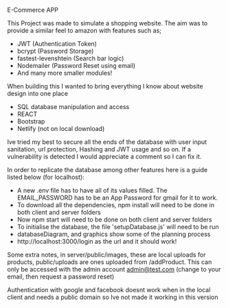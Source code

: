 E-Commerce APP

This Project was made to simulate a shopping website. The aim was to provide a similar feel to amazon with features such as;
- JWT (Authentication Token)
- bcrypt (Password Storage)
- fastest-levenshtein (Search bar logic)
- Nodemailer (Password Reset using email) 
- And many more smaller modules!

When building this I wanted to bring everything I know about website design into one place
- SQL database manipulation and access
- REACT
- Bootstrap
- Netlify (not on local download)

Ive tried my best to secure all the ends of the database with user input sanitation, url protection, Hashing and JWT usage and so on. If a vulnerability is detected I would appreciate a comment so I can fix it.

In order to replicate the database among other features here is a guide listed below (for localhost):
- A new .env file has to have all of its values filled. The EMAIL_PASSWORD has to be an App Password for gmail
for it to work.
- To download all the dependencies, npm install will need to be done in both client and server folders
- Now npm start will need to be done on both client and server folders
- To initialise the database, the file 'setupDatabase.js' will need to be run
- databaseDiagram, and graphics show some of the planning process
- http://localhost:3000/login as the url and it should work!

Some extra notes,
in server/public/images, these are local uploads for products, public/uploads are ones uploaded from 
/addProduct. This can only be accessed with the admin account admin@test.com (change to your email, then request a password reset)

Authentication with google and facebook doesnt work when in the local client and needs a public domain so Ive not made it working in this version